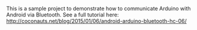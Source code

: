 This is a sample project to demonstrate how to communicate
Arduino with Android via Bluetooth. See a full tutorial here:
http://coconauts.net/blog/2015/01/06/android-arduino-bluetooth-hc-06/
